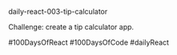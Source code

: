 daily-react-003-tip-calculator

Challenge: create a tip calculator app.

#100DaysOfReact #100DaysOfCode #dailyReact
